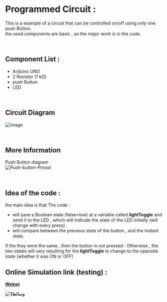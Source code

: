 # Programmed Circuit :

This is a example of a circuit that can be controlled on/off using only one push Button.  
the used components are basic , so the major work is in the code.

<br />


## Component List :
* Arduino UNO
* 2 Resistor (1 kΩ)
* push Button
* LED  

<br />


## Circuit Diagram
![image](https://user-images.githubusercontent.com/107868473/180777943-7801a025-976f-4226-bdb3-5d80d0e5ab58.png)


<br />


## More Information
Push Button diagram  
![Push-button-Pinout](https://user-images.githubusercontent.com/107868473/180780878-b579ffa5-b229-417e-9d24-66cdb6199e6d.gif)


<br />


## Idea of the code :
the main idea is that The code :
* will save a Boolean state (false=low) at a variable called **lightToggle** and send it to the LED , which will indicate the state of the LED initially (will change with every press).
* will compare between the previous state of the button , and the instant state.

if the they were the same , then the button is not pressed . Otherwise , the two states will vary resulting for the **lightToggle** to change to the opposite state (whether it was ON or OFF)






<b>
  
## Online Simulation link (testing) :
[**Wokwi**](https://wokwi.com/projects/338154709936243283)  
<b>
  
![وسائط1](https://user-images.githubusercontent.com/107868473/180782191-21ecfab5-7b7b-4567-a296-273fdd4a8cbc.gif)
